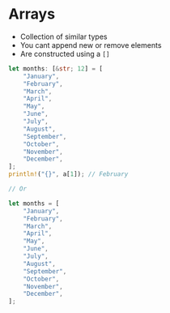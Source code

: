 # Arrays

* Collection of similar types
* You cant append new or remove elements
* Are constructed using a `[]`

```rust
let months: [&str; 12] = [
    "January",
    "February",
    "March",
    "April",
    "May",
    "June",
    "July",
    "August",
    "September",
    "October",
    "November",
    "December",
];
println!("{}", a[1]); // February

// Or

let months = [
    "January",
    "February",
    "March",
    "April",
    "May",
    "June",
    "July",
    "August",
    "September",
    "October",
    "November",
    "December",
];
```

